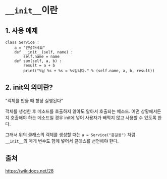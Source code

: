 # `__init__`이란

## 1. 사용 예제
    class Service :
        a = "안녕하세요"
        def __init__(self, name) :
            self.name = name
        def sum(self, a, b) :
            result = a + b
            print("%님 %s + %s = %s입니다." % (self.name, a, b, result))

## 2. init의 의미란?
"객체를 만들 때 항상 실행된다"

객체를 생성한 후 메소드를 호출하지 않아도 알아서 호출되는 메소드.
어떤 상황에서든지 호출해야 하는 메소드일 경우 init에 넣어 사용자가 빼먹지 않고 사용할 수 있도록 한다.

그래서 위의 클래스의 객체를 생성할 때는 `a = Service("홍길동")` 처럼  
 `__init__`의 매개 변수도 함께 넣어서 클래스를 선언해야 한다.

## 출처
https://wikidocs.net/28
